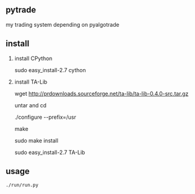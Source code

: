 ## pytrade

my trading system depending on pyalgotrade


## install

1. install CPython

    sudo easy_install-2.7 cython

2. install TA-Lib

    wget http://prdownloads.sourceforge.net/ta-lib/ta-lib-0.4.0-src.tar.gz

    untar and cd

    ./configure --prefix=/usr

    make

    sudo make install

    sudo easy_install-2.7 TA-Lib

## usage

    ./run/run.py

